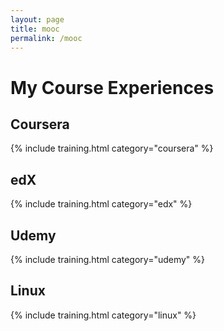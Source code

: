 ```yaml
---
layout: page
title: mooc
permalink: /mooc
---
```


# My Course Experiences

## Coursera

{% include training.html category="coursera" %}

## edX

{% include training.html category="edx" %}

## Udemy

{% include training.html category="udemy" %}

## Linux

{% include training.html category="linux" %}


